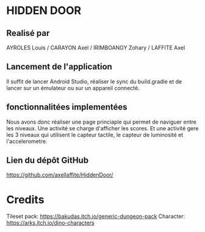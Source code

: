 # HIDDEN DOOR

## Realisé par
AYROLES Louis / CARAYON Axel / IRIMBOANGY Zohary / LAFFITE Axel

## Lancement de l'application
Il suffit de lancer Android Studio, réaliser le sync du build.gradle et de lancer sur un émulateur ou sur un appareil connecté.

## fonctionnalitées implementées
Nous avons donc réaliser une page princiaple qui permet de naviguer entre les niveaux.
Une activité se charge d'afficher les scores.
Et une activité gere les 3 niveaux qui utilisent le capteur tactile, le capteur de luminosité et l'accelerometre.

## Lien du dépôt GitHub
https://github.com/axellaffite/HiddenDoor/

# Credits
Tileset pack: https://bakudas.itch.io/generic-dungeon-pack
Character: https://arks.itch.io/dino-characters
